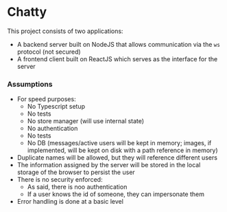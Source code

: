 # Chatty

This project consists of two applications:
- A backend server built on NodeJS that allows communication via the `ws` protocol (not secured)
- A frontend client built on ReactJS which serves as the interface for the server

### Assumptions
- For speed purposes:
    - No Typescript setup
    - No tests
    - No store manager (will use internal state)
    - No authentication
    - No tests
    - No DB (messages/active users will be kept in memory; images, if implemented, will be kept on disk with a path reference in memory)
 - Duplicate names will be allowed, but they will reference different users
 - The information assigned by the server will be stored in the local storage of the browser to persist the user
 - There is no security enforced:
    - As said, there is noo authentication
    - If a user knows the id of someone, they can impersonate them
 - Error handling is done at a basic level
